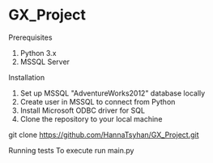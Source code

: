 # GX_Project

Prerequisites
1. Python 3.x
2. MSSQL Server

Installation
1. Set up MSSQL "AdventureWorks2012" database locally
2. Create user in MSSQL to connect from Python
3. Install Microsoft ODBC driver for SQL
4. Clone the repository to your local machine

git clone
https://github.com/HannaTsyhan/GX_Project.git

Running tests
To execute run main.py
